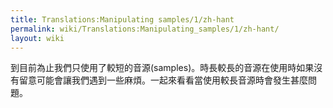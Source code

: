 ```yaml
---
title: Translations:Manipulating samples/1/zh-hant
permalink: wiki/Translations:Manipulating_samples/1/zh-hant/
layout: wiki
---
```


到目前為止我們只使用了較短的音源(samples)。時長較長的音源在使用時如果沒有留意可能會讓我們遇到一些麻煩。一起來看看當使用較長音源時會發生甚麼問題。
